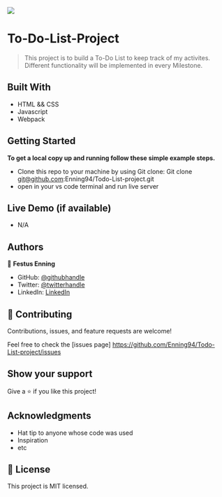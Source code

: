 ![](https://img.shields.io/badge/Microverse-blueviolet)

# To-Do-List-Project
> This project is to build a To-Do List to keep track of my activites. Different functionality will be implemented in every Milestone.

## Built With
- HTML && CSS
- Javascript
- Webpack

## Getting Started
**To get a local copy up and running follow these simple example steps.**

- Clone this repo to your machine by using Git clone: Git clone git@github.com:Enning94/Todo-List-project.git
- open in your vs code terminal and run live server

## Live Demo (if available)
- N/A

## Authors

👤 **Festus Enning**

- GitHub: [@githubhandle](https://github.com/Enning94)
- Twitter: [@twitterhandle](https://twitter.com/nana_akyerefi)
- LinkedIn: [LinkedIn](https://linkedin.com/in/enning-festus)

## 🤝 Contributing

Contributions, issues, and feature requests are welcome!

Feel free to check the [issues page] https://github.com/Enning94/Todo-List-project/issues
## Show your support

Give a ⭐️ if you like this project!

## Acknowledgments

- Hat tip to anyone whose code was used
- Inspiration
- etc

## 📝 License

This project is MIT licensed.
